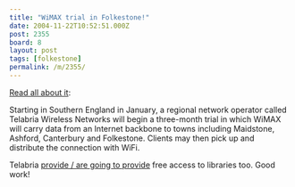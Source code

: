 ```yaml
---
title: "WiMAX trial in Folkestone!"
date: 2004-11-22T10:52:51.000Z
post: 2355
board: 8
layout: post
tags: [folkestone]
permalink: /m/2355/
---
```

<a href="http://www.iht.com/articles/2004/11/21/business/wireless22.html">Read all about it</a>:

Starting in Southern England in January, a regional network operator called Telabria Wireless Networks will begin a three-month trial in which WiMAX will carry data from an Internet backbone to towns including Maidstone, Ashford, Canterbury and Folkestone. Clients may then pick up and distribute the connection with WiFi.

Telabria <a href="http://www.telabria.com/aboutus/newsandpressreleases.html">provide / are going to provide</a> free access to libraries too. Good work!
